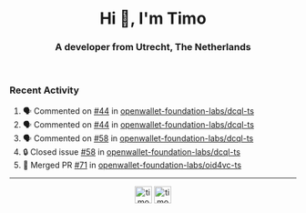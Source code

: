 <h1 align="center">Hi 👋, I'm Timo</h1>
<h3 align="center">A developer from Utrecht, The Netherlands</h3>
<br/>
<!-- https://github.com/rahuldkjain/github-profile-readme-generator --!>

<!--  <p align="left"><img src="https://github-readme-stats.vercel.app/api?username=timoglastra&show_icons=true&count_private=true&" alt="timoglastra" /></p> --!>

<!--
Github language stats
<p align="left"><img src="https://github-readme-stats.vercel.app/api/top-langs/?username=timoglastra&layout=compact" alt="timoglastra" /><p>
-->

<!-- Codestats language stats -->
<!-- <p align="left"><img src="https://codestats-readme.vercel.app/api/top-langs/?username=timoglastra&layout=compact&language_count=12" alt="timoglastra" /><p>    --!>
  
<h3>Recent Activity</h3>

<!--START_SECTION:activity-->
1. 🗣 Commented on [#44](https://github.com/openwallet-foundation-labs/dcql-ts/issues/44#issuecomment-2915929090) in [openwallet-foundation-labs/dcql-ts](https://github.com/openwallet-foundation-labs/dcql-ts)
2. 🗣 Commented on [#44](https://github.com/openwallet-foundation-labs/dcql-ts/issues/44#issuecomment-2915604243) in [openwallet-foundation-labs/dcql-ts](https://github.com/openwallet-foundation-labs/dcql-ts)
3. 🗣 Commented on [#58](https://github.com/openwallet-foundation-labs/dcql-ts/issues/58#issuecomment-2915600494) in [openwallet-foundation-labs/dcql-ts](https://github.com/openwallet-foundation-labs/dcql-ts)
4. 🔒 Closed issue [#58](https://github.com/openwallet-foundation-labs/dcql-ts/issues/58) in [openwallet-foundation-labs/dcql-ts](https://github.com/openwallet-foundation-labs/dcql-ts)
5. 🎉 Merged PR [#71](https://github.com/openwallet-foundation-labs/oid4vc-ts/pull/71) in [openwallet-foundation-labs/oid4vc-ts](https://github.com/openwallet-foundation-labs/oid4vc-ts)
<!--END_SECTION:activity-->

---

<p align="center">
<a href="https://twitter.com/timoglastra" target="blank"><img align="center" src="https://cdn.jsdelivr.net/npm/simple-icons@3.0.1/icons/twitter.svg" alt="timoglastra" height="30" width="30" /></a>
<a href="https://linkedin.com/in/timoglastra" target="blank"><img align="center" src="https://cdn.jsdelivr.net/npm/simple-icons@3.0.1/icons/linkedin.svg" alt="timoglastra" height="30" width="30" /></a>
</p>



